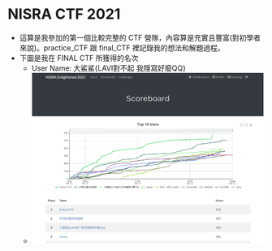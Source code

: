 # NISRA CTF 2021
- 這算是我參加的第一個比較完整的 CTF 營隊，內容算是充實且豐富(對初學者來說)。practice_CTF 跟 final_CTF 裡記錄我的想法和解題過程。
- 下圖是我在 FINAL CTF 所獲得的名次
    - User Name: 大鯊鯊{LAVI對不起 我隱寫好廢QQ}
    - ![](https://github.com/Sharkkcode/NISRA_CTF_2021_writeups/blob/main/final_ctf_scoreboard.png)